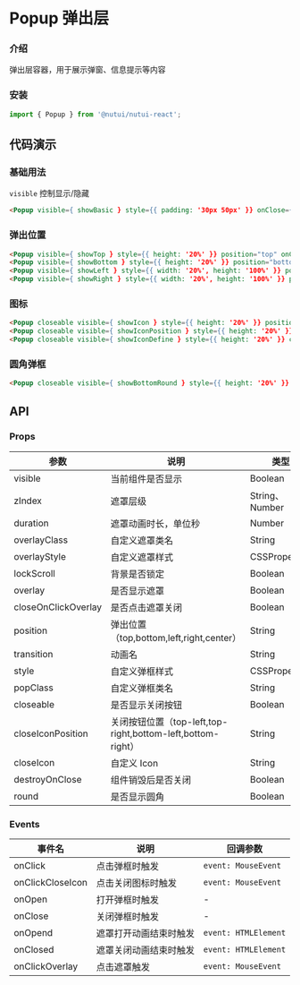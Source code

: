 <!--
 * @Author: your name
 * @Date: 2021-12-01 09:41:23
 * @LastEditTime: 2021-12-28 09:50:26
 * @LastEditors: your name
 * @Description: 打开koroFileHeader查看配置 进行设置: https://github.com/OBKoro1/koro1FileHeader/wiki/%E9%85%8D%E7%BD%AE
 * @FilePath: /nutui-react/src/packages/popup/doc.md
-->
# Popup 弹出层

### 介绍

弹出层容器，用于展示弹窗、信息提示等内容

### 安装

``` javascript
import { Popup } from '@nutui/nutui-react';
```

## 代码演示

### 基础用法

`visible` 控制显示/隐藏

```html
<Popup visible={ showBasic } style={{ padding: '30px 50px' }} onClose={ () => { setShowBasic(false) } }>正文</Popup>
```

### 弹出位置

```html
<Popup visible={ showTop } style={{ height: '20%' }} position="top" onClose={ () => { setShowTop(false) } }></Popup>
<Popup visible={ showBottom } style={{ height: '20%' }} position="bottom" onClose={ () => { setShowBottom(false) } }></Popup>
<Popup visible={ showLeft } style={{ width: '20%', height: '100%' }} position="left" onClose={ () => { setShowLeft(false) } }></Popup>
<Popup visible={ showRight } style={{ width: '20%', height: '100%' }} position="right" onClose={ () => { setShowRight(false) } }></Popup>
```

### 图标

```html
<Popup closeable visible={ showIcon } style={{ height: '20%' }} position="bottom" onClose={ () => { setShowIcon(false) } }></Popup>
<Popup closeable visible={ showIconPosition } style={{ height: '20%' }} closeIconPosition="top-left" position="bottom" onClose={ () => { setShowIconPosition(false) } }></Popup>
<Popup closeable visible={ showIconDefine } style={{ height: '20%' }} closeIcon="heart" position="bottom" onClose={ () => { setShowIconDefine(false) } }></Popup>
```

### 圆角弹框

```html
<Popup closeable visible={ showBottomRound } style={{ height: '20%' }} position="bottom" round onClose={ () => { setShowBottomRound(false) } }></Popup>
```

## API

### Props

| 参数                   | 说明                                                        | 类型           | 默认值        |
|------------------------|-------------------------------------------------------------|----------------|---------------|
| visible                | 当前组件是否显示                                            | Boolean        | `false`       |
| zIndex                | 遮罩层级                                                    | String、Number | `2000`        |
| duration               | 遮罩动画时长，单位秒                                            | Number | `0.3`         |
| overlayClass          | 自定义遮罩类名                                              | String         | -             |
| overlayStyle          | 自定义遮罩样式                                              | CSSProperties  | -             |
| lockScroll            | 背景是否锁定                                                | Boolean        | `true`       |
| overlay                | 是否显示遮罩                                                | Boolean        | `true`        |
| closeOnClickOverlay | 是否点击遮罩关闭                                            | Boolean        | `true`        |
| position               | 弹出位置（top,bottom,left,right,center）                    | String         | `"center"`    |
| transition             | 动画名                                                      | String         | -             |
| style                  | 自定义弹框样式                                              | CSSProperties  | -             |
| popClass              | 自定义弹框类名                                              | String         | -             |
| closeable              | 是否显示关闭按钮                                            | Boolean        | `false`        |
| closeIconPosition    | 关闭按钮位置（top-left,top-right,bottom-left,bottom-right） | String         | `"top-right"` |
| closeIcon             | 自定义 Icon                                                 | String         | `"close"`     |
| destroyOnClose       | 组件销毁后是否关闭                                          | Boolean        | `true`        |
| round                  | 是否显示圆角                                                | Boolean        | `false`       |

### Events

| 事件名           | 说明                   | 回调参数       |
|------------------|------------------------|----------------|
| onClick            | 点击弹框时触发         | `event: MouseEvent` |
| onClickCloseIcon | 点击关闭图标时触发     | `event: MouseEvent` |
| onOpen             | 打开弹框时触发         | -              |
| onClose            | 关闭弹框时触发         | -              |
| onOpend            | 遮罩打开动画结束时触发 | `event: HTMLElement` |
| onClosed           | 遮罩关闭动画结束时触发 | `event: HTMLElement` |
| onClickOverlay    | 点击遮罩触发           | `event: MouseEvent` |
